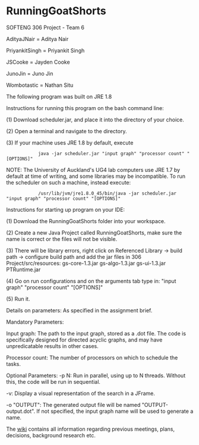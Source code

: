 # RunningGoatShorts
SOFTENG 306 Project - Team 6

AdityaJNair = Aditya Nair

PriyankitSingh = Priyankit Singh

JSCooke = Jayden Cooke

JunoJin = Juno Jin

Wombotastic = Nathan Situ

The following program was built on JRE 1.8

Instructions for running this program on the bash command line:

(1) Download scheduler.jar, and place it into the directory of your choice.

(2) Open a terminal and navigate to the directory.

(3) If your machine uses JRE 1.8 by default, execute 

                java -jar scheduler.jar "input graph" "processor count" "[OPTIONS]"
    
NOTE: The University of Auckland's UG4 lab computers use JRE 1.7 by default at time of writing, and some libraries may be incompatible. To run the scheduler on such a machine, instead execute:

                /usr/lib/jvm/jre1.8.0_45/bin/java -jar scheduler.jar "input graph" "processor count" "[OPTIONS]" 

Instructions for starting up program on your IDE:

(1) Download the RunningGoatShorts folder into your workspace.

(2) Create a new Java Project called RunningGoatShorts, make sure the name is correct or the files will not be visible.

(3) There will be library errors, right click on Referenced Library -> build path -> configure build path and add the jar files in 306 Project/src/resources:
                gs-core-1.3.jar
                gs-algo-1.3.jar
                gs-ui-1.3.jar
                PTRuntime.jar

(4) Go on run configurations and on the arguments tab type in:
                "input graph" "processor count" "[OPTIONS]"
  
(5) Run it.

Details on parameters:
As specified in the assignment brief.

Mandatory Parameters:

Input graph: The path to the input graph, stored as a .dot file. The code is specifically designed for directed acyclic graphs, and may have unpredicatable results  in other cases.

Processor count: The number of processors on which to schedule the tasks.

Optional Parameters:
-p N: Run in parallel, using up to N threads. Without this, the code will be run in sequential.

-v: Display a visual representation of the search in a JFrame.

-o "OUTPUT": The generated output file will be named "OUTPUT-output.dot". If not specified, the input graph name will be used to generate a name. 


The [wiki](https://github.com/AdityaJNair/RunningGoatShorts/wiki) contains all information regarding previous meetings, plans, decisions, background research etc.
  
                
                
